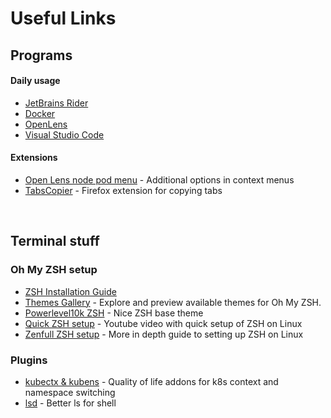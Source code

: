 # Useful Links

## Programs
#### Daily usage
- [JetBrains Rider](https://www.jetbrains.com/rider/download/#section=windows)
- [Docker](https://www.docker.com/products/docker-desktop/)
- [OpenLens](https://github.com/MuhammedKalkan/OpenLens)
- [Visual Studio Code](https://code.visualstudio.com/)

#### Extensions
- [Open Lens node pod menu](https://github.com/alebcay/openlens-node-pod-menu) - Additional options in context menus
- [TabsCopier](https://addons.mozilla.org/en-US/firefox/addon/tabs-copier/) - Firefox extension for copying tabs

<br>

## Terminal stuff
### Oh My ZSH setup
- [ZSH Installation Guide](https://github.com/ohmyzsh/ohmyzsh/wiki/Installing-ZSH)
- [Themes Gallery](https://github.com/ohmyzsh/ohmyzsh/wiki/themes) - Explore and preview available themes for Oh My ZSH.
- [Powerlevel10k ZSH](https://github.com/romkatv/powerlevel10k) - Nice ZSH base theme
- [Quick ZSH setup](https://www.youtube.com/watch?v=80PHRWH84Tc) - Youtube video with quick setup of ZSH on Linux
- [Zenfull ZSH setup](https://www.youtube.com/watch?v=ud7YxC33Z3w) - More in depth guide to setting up ZSH on Linux 

### Plugins
- [kubectx & kubens](https://github.com/ahmetb/kubectx) - Quality of life addons for k8s context and namespace switching
- [lsd](https://github.com/lsd-rs/lsd) - Better ls for shell
